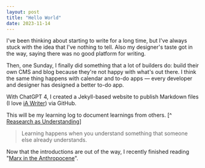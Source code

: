```yaml
---
layout: post
title: "Hello World"
date: 2023-11-14
---
```


I've been thinking about starting to write for a long time, but I've always stuck with the idea that I've nothing to tell. Also my designer's taste got in the way, saying there was no good platform for writing.

Then, one Sunday, I finally did something that a lot of builders do: build their own CMS and blog because they're not happy with what's out there. I think the same thing happens with calendar and to-do apps — every developer and designer has designed a better to-do app.

With ChatGPT 4, I created a Jekyll-based website to publish Markdown files (I love [iA Writer](https://ia.net/writer)) via GitHub.

This will be my learning log to document learnings from others. [^ [Reasearch as Understanding](https://kanjun.me/writing/research-as-understanding)]

> Learning happens when you understand something that someone else already understands.

Now that the introductions are out of the way, I recently finished reading "[Marx in the Anthropocene](https://www.cambridge.org/core/books/marx-in-the-anthropocene/D58765916F0CB624FCCBB61F50879376)".
 
